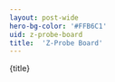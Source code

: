 ```yaml
---
layout: post-wide
hero-bg-color: '#FFB6C1'
uid: z-probe-board
title:  'Z-Probe Board'
---
```


<p>{title}</p>
